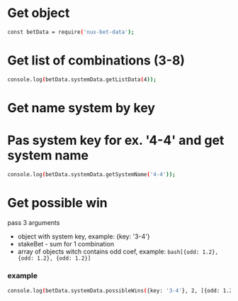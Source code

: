 # Get object
```bash
const betData = require('nux-bet-data');
```

# Get list of combinations (3-8)
```bash
console.log(betData.systemData.getListData(4));
```

# Get name system by key
# Pas system key for ex. '4-4' and get system name
```bash
console.log(betData.systemData.getSystemName('4-4'));
```

# Get possible win
pass 3 arguments
- object with system key, example: {key: '3-4'}
- stakeBet - sum for 1 combination
- array of objects witch contains odd coef, example: ```bash[{odd: 1.2}, {odd: 1.2}, {odd: 1.2}]```
### example
```bash
console.log(betData.systemData.possibleWins({key: '3-4'}, 2, [{odd: 1.2}, {odd: 3}, {odd: 1.7}]));
```
